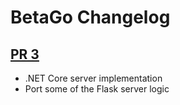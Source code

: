 
# BetaGo Changelog

## [PR 3](https://github.com/ZetaPhase/BetaGo/pull/3)

- .NET Core server implementation
- Port some of the Flask server logic

